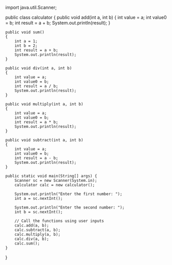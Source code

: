 import java.util.Scanner;

public class calculator
{
    public void add(int a, int b)
    {
        int value = a;
        int value0 = b;
        int result = a + b;
        System.out.println(result);
    }

    public void sum()
    {
        int a = 1;
        int b = 2;
        int result = a + b;
        System.out.println(result);
    }

    public void div(int a, int b)
    {
        int value = a;
        int value0 = b;
        int result = a / b;
        System.out.println(result);
    }

    public void multiply(int a, int b)
    {
        int value = a;
        int value0 = b;
        int result = a * b;
        System.out.println(result);
    }

    public void subtract(int a, int b)
    {
        int value = a;
        int value0 = b;
        int result = a - b;
        System.out.println(result);
    }

    public static void main(String[] args) {
        Scanner sc = new Scanner(System.in);
        calculator calc = new calculator();

        System.out.println("Enter the first number: ");
        int a = sc.nextInt();

        System.out.println("Enter the second number: ");
        int b = sc.nextInt();

        // Call the functions using user inputs
        calc.add(a, b);
        calc.subtract(a, b);
        calc.multiply(a, b);
        calc.div(a, b);
        calc.sum();
    }
}

